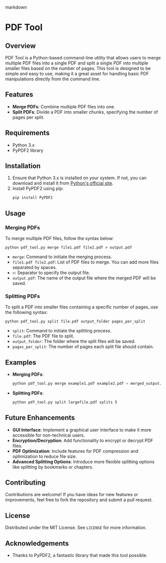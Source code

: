 markdown
# PDF Tool

## Overview
PDF Tool is a Python-based command-line utility that allows users to merge multiple PDF files into a single PDF and split a single PDF into multiple smaller files based on the number of pages. This tool is designed to be simple and easy to use, making it a great asset for handling basic PDF manipulations directly from the command line.

## Features
- **Merge PDFs**: Combine multiple PDF files into one.
- **Split PDFs**: Divide a PDF into smaller chunks, specifying the number of pages per split.

## Requirements
- Python 3.x
- PyPDF2 library

## Installation
1. Ensure that Python 3.x is installed on your system. If not, you can download and install it from [Python's official site](https://www.python.org/downloads/).
2. Install PyPDF2 using pip:
   ```bash
   pip install PyPDF2
   ```

## Usage

### Merging PDFs
To merge multiple PDF files, follow the syntax below:
```
python pdf_tool.py merge file1.pdf file2.pdf > output.pdf
```
- `merge`: Command to initiate the merging process.
- `file1.pdf file2.pdf`: List of PDF files to merge. You can add more files separated by spaces.
- `>`: Separator to specify the output file.
- `output.pdf`: The name of the output file where the merged PDF will be saved.

### Splitting PDFs
To split a PDF into smaller files containing a specific number of pages, use the following syntax:
```
python pdf_tool.py split file.pdf output_folder pages_per_split
```
- `split`: Command to initiate the splitting process.
- `file.pdf`: The PDF file to split.
- `output_folder`: The folder where the split files will be saved.
- `pages_per_split`: The number of pages each split file should contain.

## Examples
- **Merging PDFs**:
  ```bash
  python pdf_tool.py merge example1.pdf example2.pdf > merged_output.pdf
  ```
- **Splitting PDFs**:
  ```bash
  python pdf_tool.py split largefile.pdf splits 5
  ```

## Future Enhancements
- **GUI Interface**: Implement a graphical user interface to make it more accessible for non-technical users.
- **Encryption/Decryption**: Add functionality to encrypt or decrypt PDF files.
- **PDF Optimization**: Include features for PDF compression and optimization to reduce file size.
- **Advanced Splitting Options**: Introduce more flexible splitting options like splitting by bookmarks or chapters.

## Contributing
Contributions are welcome! If you have ideas for new features or improvements, feel free to fork the repository and submit a pull request.

## License
Distributed under the MIT License. See `LICENSE` for more information.

## Acknowledgements
- Thanks to PyPDF2, a fantastic library that made this tool possible.



